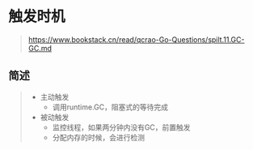 # 触发时机

> https://www.bookstack.cn/read/qcrao-Go-Questions/spilt.11.GC-GC.md

## 简述

> * 主动触发
>   * 调用runtime.GC，阻塞式的等待完成
> * 被动触发
>   * 监控线程，如果两分钟内没有GC，前置触发
>   * 分配内存的时候，会进行检测



